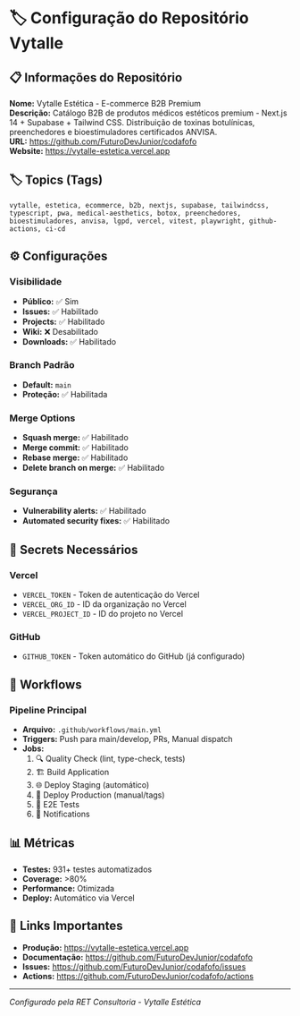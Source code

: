 # 🏷️ Configuração do Repositório Vytalle

## 📋 Informações do Repositório

**Nome:** Vytalle Estética - E-commerce B2B Premium  
**Descrição:** Catálogo B2B de produtos médicos estéticos premium - Next.js 14 + Supabase + Tailwind CSS. Distribuição de toxinas botulínicas, preenchedores e bioestimuladores certificados ANVISA.  
**URL:** https://github.com/FuturoDevJunior/codafofo  
**Website:** https://vytalle-estetica.vercel.app  

## 🏷️ Topics (Tags)

```
vytalle, estetica, ecommerce, b2b, nextjs, supabase, tailwindcss, typescript, pwa, medical-aesthetics, botox, preenchedores, bioestimuladores, anvisa, lgpd, vercel, vitest, playwright, github-actions, ci-cd
```

## ⚙️ Configurações

### Visibilidade
- **Público:** ✅ Sim
- **Issues:** ✅ Habilitado
- **Projects:** ✅ Habilitado
- **Wiki:** ❌ Desabilitado
- **Downloads:** ✅ Habilitado

### Branch Padrão
- **Default:** `main`
- **Proteção:** ✅ Habilitada

### Merge Options
- **Squash merge:** ✅ Habilitado
- **Merge commit:** ✅ Habilitado
- **Rebase merge:** ✅ Habilitado
- **Delete branch on merge:** ✅ Habilitado

### Segurança
- **Vulnerability alerts:** ✅ Habilitado
- **Automated security fixes:** ✅ Habilitado

## 🔧 Secrets Necessários

### Vercel
- `VERCEL_TOKEN` - Token de autenticação do Vercel
- `VERCEL_ORG_ID` - ID da organização no Vercel
- `VERCEL_PROJECT_ID` - ID do projeto no Vercel

### GitHub
- `GITHUB_TOKEN` - Token automático do GitHub (já configurado)

## 🚀 Workflows

### Pipeline Principal
- **Arquivo:** `.github/workflows/main.yml`
- **Triggers:** Push para main/develop, PRs, Manual dispatch
- **Jobs:**
  1. 🔍 Quality Check (lint, type-check, tests)
  2. 🏗️ Build Application
  3. 🌐 Deploy Staging (automático)
  4. 🎯 Deploy Production (manual/tags)
  5. 🧪 E2E Tests
  6. 📢 Notifications

## 📊 Métricas

- **Testes:** 931+ testes automatizados
- **Coverage:** >80%
- **Performance:** Otimizada
- **Deploy:** Automático via Vercel

## 🔗 Links Importantes

- **Produção:** https://vytalle-estetica.vercel.app
- **Documentação:** https://github.com/FuturoDevJunior/codafofo
- **Issues:** https://github.com/FuturoDevJunior/codafofo/issues
- **Actions:** https://github.com/FuturoDevJunior/codafofo/actions

---

*Configurado pela RET Consultoria - Vytalle Estética* 
